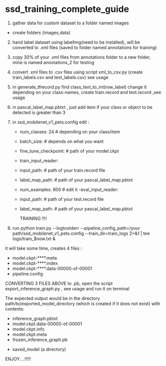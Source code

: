 # ssd_training_complete_guide

1. gather data for custom dataset to a folder named images
 - create folders (images,data)
2. hand label dataset using labelImg(need to be installed), will be converted to .xml files  (saved to folder named annotations for training) 
3. copy 30% of your .xml files from annotations folder to a new folder, mine is named annotations_2 for testing

4. convert .xml files to .csv files using script xml_to_csv.py  (create train_labels.csv and test_labels.csv) see usage
5.  in generate_tfrecord.py find class_text_to_int(row_label) change it depending on your class-names, 
           create train.record and test.record ,see usage
6. in pascal_label_map.pbtxt , just add item if your class or object to be detected is greater than 3 
7. in ssd_mobilenet_v1_pets.config edit :
   - num_classes: 24  # depending on your class/item 
   - batch_size:   # depends on what you want
   - fine_tune_checkpoint:  # path of your model.ckpt

   - train_input_reader:
    - input_path:    # path of your train.record file
    - label_map_path: # path of your pascal_label_map.pbtxt
    - num_examples: 800   # edit it
   -eval_input_reader:
    - input_path:    # path of your test.record file
    - label_map_path: # path of your pascal_label_map.pbtxt


        TRAINING !!!!

8. run python train.py --logtostderr --pipeline_config_path=/your path/ssd_mobilenet_v1_pets.config --train_dir=train_logs 2>&1 | tee logs/train_$now.txt &
  
 it will take some time,
 creates 4 files :
  - model.ckpt-****.meta
  - model.ckpt-****.index
  - model.ckpt-****.data-00000-of-00001
  - pipeline.config

CONVERTING 3 FILES ABOVE to .pb, 
  open the script export_inference_graph.py , see usage and run it on terminal

The expected output would be in the directory
path/to/exported_model_directory (which is created if it does not exist)
with contents:
 - inference_graph.pbtxt
 - model.ckpt.data-00000-of-00001
 - model.ckpt.info
 - model.ckpt.meta
 - frozen_inference_graph.pb
 + saved_model (a directory)


ENJOY....!!!!!




